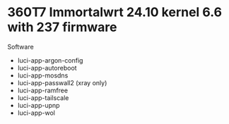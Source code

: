 # 360T7 Immortalwrt 24.10 kernel 6.6 with 237 firmware

Software

- luci-app-argon-config
- luci-app-autoreboot
- luci-app-mosdns
- luci-app-passwall2 (xray only)
- luci-app-ramfree
- luci-app-tailscale
- luci-app-upnp
- luci-app-wol

